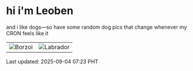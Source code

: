 # hi i'm Leoben

and i like dogs—so have some random dog pics that change whenever my CRON feels like it

|  |  |
|--------|----------|
| ![Borzoi](https://random-dog-vercel.vercel.app/api/random-borzoi?v=1756941782) | ![Labrador](https://random-dog-vercel.vercel.app/api/random-labrador?v=1756941782) |

Last updated: 2025-09-04 07:23 PHT
